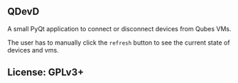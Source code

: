 ## QDevD

A small PyQt application to connect or disconnect devices from Qubes VMs.

The user has to manually click the `refresh` button to see the current state of
devices and vms.

## License: GPLv3+

